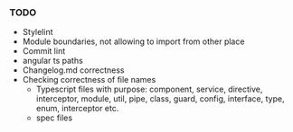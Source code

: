 ### TODO

- Stylelint
- Module boundaries, not allowing to import from other place
- Commit lint
- angular ts paths
- Changelog.md correctness
- Checking correctness of file names
  - Typescript files with purpose: component, service, directive, interceptor, module, util, pipe, class, guard, config, interface, type, enum, interceptor etc.
  - spec files
